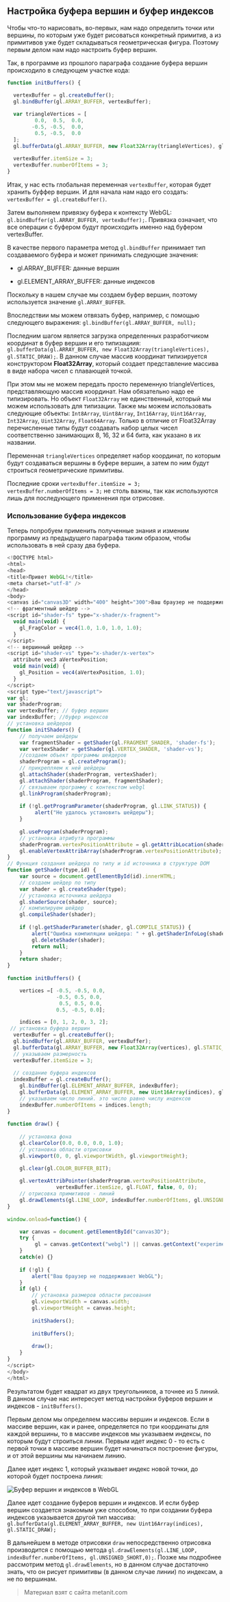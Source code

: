 ## Настройка буфера вершин и буфер индексов

Чтобы что-то нарисовать, во-первых, нам надо определить точки или вершины, по которым уже будет рисоваться конкретный примитив, а из примитивов уже будет складываться геометрическая фигура. Поэтому первым делом нам надо настроить буфер вершин.

Так, в программе из прошлого параграфа создание буфера вершин происходило в следующем участке кода:

```js
function initBuffers() {

  vertexBuffer = gl.createBuffer();
  gl.bindBuffer(gl.ARRAY_BUFFER, vertexBuffer);
  
  var triangleVertices = [
         0.0,  0.5,  0.0,
        -0.5, -0.5,  0.0,
         0.5, -0.5,  0.0
  ];
  gl.bufferData(gl.ARRAY_BUFFER, new Float32Array(triangleVertices), gl.STATIC_DRAW);
  
  vertexBuffer.itemSize = 3;
  vertexBuffer.numberOfItems = 3;
}
```

Итак, у нас есть глобальная переменная `vertexBuffer`, которая будет хранить буффер вершин. И для начала нам надо его создать: `vertexBuffer = gl.createBuffer()`.

Затем выполняем привязку буфера к контексту WebGL: `gl.bindBuffer(gl.ARRAY_BUFFER, vertexBuffer);`. Привязка означает, что все операции с буфером будут происходить именно над буфером vertexBuffer.

В качестве первого параметра метод `gl.bindBuffer` принимает тип создаваемого буфера и может принимать следующие значения:

- gl.ARRAY_BUFFER: данные вершин

- gl.ELEMENT_ARRAY_BUFFER: данные индексов

Поскольку в нашем случае мы создаем буфер вершин, поэтому используется значение `gl.ARRAY_BUFFER`.

Впоследствии мы можем отвязать буфер, например, с помощью следующего выражения: `gl.bindBuffer(gl.ARRAY_BUFFER, null);`

Последним шагом является загрузка определенных разработчиком координат в буфер вершин и его типизациия: `gl.bufferData(gl.ARRAY_BUFFER, new Float32Array(triangleVertices), gl.STATIC_DRAW);`. В данном случае массив координат типизируется конструктором **Float32Array**, который создает представление массива в виде набора чисел с плавающей точкой.

При этом мы не можем передать просто переменную triangleVertices, представляющую массив координат. Нам обязательно надо ее типизировать. Но объект `Float32Array` не единственный, который мы можем использовать для типизации. Также мы можем использовать следующие объекты: `Int8Array`, `Uint8Array`, `Int16Array`, `Uint16Array`, `Int32Array`, `Uint32Array`, `Float64Array`. Только в отличие от Float32Array перечисленные типы будут создавать набор целых чисел соответственно занимающих 8, 16, 32 и 64 бита, как указано в их названии.

Переменная `triangleVertices` определяет набор координат, по которым будут создаваться вершины в буфере вершин, а затем по ним будут строиться геометрические примитивы.

Последние сроки `vertexBuffer.itemSize = 3; vertexBuffer.numberOfItems = 3;` не столь важны, так как используются лишь для последующего применения при отрисовке.

### Использование буфера индексов

Теперь попробуем применить полученные знания и изменим программу из предыдущего параграфа таким образом, чтобы использовать в ней сразу два буфера.

```js
<!DOCTYPE html>
<html>
<head>
<title>Привет WebGL!</title>
<meta charset="utf-8" />
</head>
<body>
<canvas id="canvas3D" width="400" height="300">Ваш браузер не поддерживает элемент canvas</canvas>
<!-- фрагментный шейдер -->
<script id="shader-fs" type="x-shader/x-fragment">
  void main(void) {
    gl_FragColor = vec4(1.0, 1.0, 1.0, 1.0);
  }
</script>
<!-- вершинный шейдер -->
<script id="shader-vs" type="x-shader/x-vertex">
  attribute vec3 aVertexPosition;
  void main(void) {
    gl_Position = vec4(aVertexPosition, 1.0);
  }
</script>
<script type="text/javascript">
var gl;
var shaderProgram;
var vertexBuffer; // буфер вершин
var indexBuffer; //буфер индексов
// установка шейдеров
function initShaders() {
    // получаем шейдеры
    var fragmentShader = getShader(gl.FRAGMENT_SHADER, 'shader-fs');
    var vertexShader = getShader(gl.VERTEX_SHADER, 'shader-vs');
    //создаем объект программы шейдеров
    shaderProgram = gl.createProgram();
    // прикрепляем к ней шейдеры
    gl.attachShader(shaderProgram, vertexShader);
    gl.attachShader(shaderProgram, fragmentShader);
    // связываем программу с контекстом webgl
    gl.linkProgram(shaderProgram);
     
    if (!gl.getProgramParameter(shaderProgram, gl.LINK_STATUS)) {
         alert("Не удалось установить шейдеры");
    }
     
    gl.useProgram(shaderProgram);
    // установка атрибута программы
    shaderProgram.vertexPositionAttribute = gl.getAttribLocation(shaderProgram, "aVertexPosition");
    gl.enableVertexAttribArray(shaderProgram.vertexPositionAttribute);
}
// Функция создания шейдера по типу и id источника в структуре DOM
function getShader(type,id) {
    var source = document.getElementById(id).innerHTML;
    // создаем шейдер по типу
    var shader = gl.createShader(type);
    // установка источника шейдера
    gl.shaderSource(shader, source);
    // компилируем шейдер
    gl.compileShader(shader);
  
    if (!gl.getShaderParameter(shader, gl.COMPILE_STATUS)) {
        alert("Ошибка компиляции шейдера: " + gl.getShaderInfoLog(shader));
        gl.deleteShader(shader);   
        return null;
    }
    return shader;  
}
 
function initBuffers() {

    vertices =[ -0.5, -0.5, 0.0, 
                -0.5, 0.5, 0.0,
                 0.5, 0.5, 0.0,
                0.5, -0.5, 0.0];

    indices = [0, 1, 2, 0, 3, 2];
 // установка буфера вершин
  vertexBuffer = gl.createBuffer();
  gl.bindBuffer(gl.ARRAY_BUFFER, vertexBuffer);
  gl.bufferData(gl.ARRAY_BUFFER, new Float32Array(vertices), gl.STATIC_DRAW);
  // указываем размерность
  vertexBuffer.itemSize = 3;
  
  // создание буфера индексов
  indexBuffer = gl.createBuffer();
    gl.bindBuffer(gl.ELEMENT_ARRAY_BUFFER, indexBuffer);
    gl.bufferData(gl.ELEMENT_ARRAY_BUFFER, new Uint16Array(indices), gl.STATIC_DRAW);
    // указываем число линий. это число равно числу индексов
    indexBuffer.numberOfItems = indices.length;
}
 
function draw() {    
    
    // установка фона
    gl.clearColor(0.0, 0.0, 0.0, 1.0);
    // установка области отрисовки
    gl.viewport(0, 0, gl.viewportWidth, gl.viewportHeight);

    gl.clear(gl.COLOR_BUFFER_BIT);
  
    gl.vertexAttribPointer(shaderProgram.vertexPositionAttribute, 
                vertexBuffer.itemSize, gl.FLOAT, false, 0, 0);
    // отрисовка примитивов - линий
    gl.drawElements(gl.LINE_LOOP, indexBuffer.numberOfItems, gl.UNSIGNED_SHORT,0);
}
 
window.onload=function() {

    var canvas = document.getElementById("canvas3D");
    try {
         gl = canvas.getContext("webgl") || canvas.getContext("experimental-webgl");
    }
    catch(e) {}
  
    if (!gl) {
        alert("Ваш браузер не поддерживает WebGL");
    }
    if (gl) {
        // установка размеров области рисования
        gl.viewportWidth = canvas.width;
        gl.viewportHeight = canvas.height;
        
        initShaders();
        
        initBuffers();
        
        draw();  
    }
}
</script>
</body>
</html>
```

Результатом будет квадрат из двух треугольников, а точнее из 5 линий. В данном случае нас интересует метод настройки буферов вершин и индексов - `initBuffers()`.

Первым делом мы определяем массивы вершин и индексов. Если в массиве вершин, как и ранее, определяется по три координаты для каждой вершины, то в массиве индексов мы указываем индексы, по которым будут строиться линии. Первым идет индекс 0 - то есть с первой точки в массиве вершин будет начинаться построение фигуры, и от этой вершины мы начинаем линию.

Далее идет индекс 1, который указывает индекс новой точки, до которой будет построена линия:

![Буфер вершин и индексов в WebGL](https://metanit.com/web/webgl/pics/2.2.png)

Далее идет создание буферов вершин и индексов. И если буфер вершин создается знакомым уже способом, то при создании буфера индексов указывается другой тип массива: `gl.bufferData(gl.ELEMENT_ARRAY_BUFFER, new Uint16Array(indices), gl.STATIC_DRAW);`

В дальнейшем в методе отрисовки `draw` непосредственно отрисовка производится с помощью метода `gl.drawElements(gl.LINE_LOOP, indexBuffer.numberOfItems, gl.UNSIGNED_SHORT,0);`. Позже мы подробнее расcмотрим метод `gl.drawElements`, но в данном случае достаточно знать, что он рисует примитивы (в данном случае линии) по индексам, а не по вершинам.


> Материал взят с сайта metanit.com